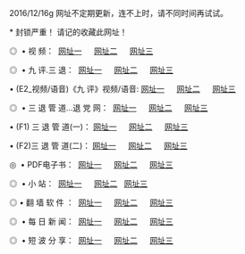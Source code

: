 2016/12/16g 网址不定期更新，连不上时，请不同时间再试试。
<p> * 封锁严重！ 请记的收藏此网址！ </p>
<p>◎   • 视 频： 
<a href="http://css5.tk/tv/" target="_blank">网址一</a> 　 
<a href="http://css5.tk/9018.html" target="_blank">网址二</a> 　 
<a href="http://css5.tk/9449.html" target="_blank">网址三</a></p>
<p>◎   • 九 评.三 退：  
<a href="http://css5.tk/tt/" target="_blank">网址一</a> 　 
<a href="http://css5.tk/v2/" target="_blank">网址二</a> 　 
<a href="http://css5.tk/t/" target="_blank">网址三</a> 　</p>
<p>  • (E2_视频/语音)《九 评》视频/语音: 
<a href="http://css5.tk/7738.html" target="_blank">网址一</a> 　 
<a href="http://css5.tk/7614.html" target="_blank">网址二</a> 　 
<a href="http://css5.tk/7633.html" target="_blank">网址三</a></p>
<p>◎   • 三 退 管 道...退 党 网：  
<a href="http://css5.tk/go/8/" target="_blank">网址一</a> 　 
<a href="http://css5.tk/go/8/" target="_blank">网址二</a> 　 
<a href="http://css5.tk/go/8/" target="_blank">网址三</a></p>
<p>  • (F1) 三 退 管 道(一)： 
<a href="http://css5.tk/dd/" target="_blank">网址一</a> 　 
<a href="http://css5.tk/dd/" target="_blank">网址二</a> 　 
<a href="http://css5.tk/dd/" target="_blank">网址三</a></p>
<p>  • (F2)三 退 管 道(二)： 
<a href="http://css5.tk/d/" target="_blank">网址一</a> 　 
<a href="http://css5.tk/d/" target="_blank">网址二</a> 　 
<a href="http://css5.tk/d/" target="_blank">网址三</a></p>
<p>◎   • PDF电子书：  
<a href="http://css5.tk/p/" target="_blank">网址一</a> 　 
<a href="http://css5.tk/p/" target="_blank">网址二</a> 　 
<a href="http://css5.tk/p/" target="_blank">网址三</a></p>
<p>◎ </span>  •  小 站：  
<a href="http://css5.tk/" target="_blank">网址一</a> 　 
<a href="http://css5.tk/" target="_blank">网址二</a>   
<a href="http://css5.tk/" target="_blank">网址三</a></p>
<p>◎  • 翻 墙 软 件 ：  
<a href="http://css5.tk/ff/" target="_blank">网址一</a> 　 
<a href="http://css5.tk/ff/" target="_blank">网址二</a> 　 
<a href="http://css5.tk/ff/" target="_blank">网址三</a></p>
<p>◎ </span>  • 每 日 新 闻：  
<a href="http://css5.tk/day/" target="_blank">网址一</a> 　 
<a href="http://css5.tk/day/" target="_blank">网址二</a> 　 
<a href="http://css5.tk/day/" target="_blank">网址三</a></p>
<p>◎ </span>  • 短 波 分 享：  
<a href="http://css5.tk/h/" target="_blank">网址一</a> 　 
<a href="http://css5.tk/h/" target="_blank">网址二</a> 　 
<a href="http://css5.tk/h/" target="_blank">网址三</a></p>
